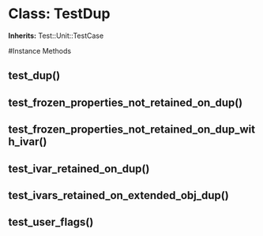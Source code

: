 # Class: TestDup
**Inherits:** Test::Unit::TestCase
    




#Instance Methods
## test_dup() [](#method-i-test_dup)

## test_frozen_properties_not_retained_on_dup() [](#method-i-test_frozen_properties_not_retained_on_dup)

## test_frozen_properties_not_retained_on_dup_with_ivar() [](#method-i-test_frozen_properties_not_retained_on_dup_with_ivar)

## test_ivar_retained_on_dup() [](#method-i-test_ivar_retained_on_dup)

## test_ivars_retained_on_extended_obj_dup() [](#method-i-test_ivars_retained_on_extended_obj_dup)

## test_user_flags() [](#method-i-test_user_flags)

